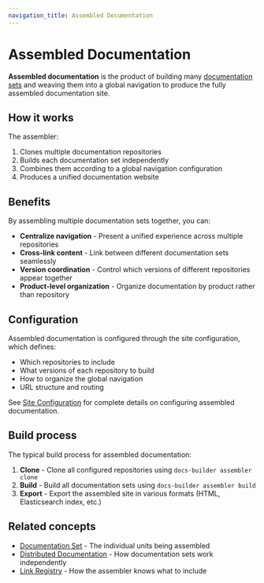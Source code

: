 ```yaml
---
navigation_title: Assembled Documentation
---
```


# Assembled Documentation

**Assembled documentation** is the product of building many [documentation sets](documentation-set.md) and weaving them into a global navigation to produce the fully assembled documentation site.

## How it works

The assembler:

1. Clones multiple documentation repositories
2. Builds each documentation set independently
3. Combines them according to a global navigation configuration
4. Produces a unified documentation website

## Benefits

By assembling multiple documentation sets together, you can:

* **Centralize navigation** - Present a unified experience across multiple repositories
* **Cross-link content** - Link between different documentation sets seamlessly
* **Version coordination** - Control which versions of different repositories appear together
* **Product-level organization** - Organize documentation by product rather than repository

## Configuration

Assembled documentation is configured through the site configuration, which defines:

* Which repositories to include
* What versions of each repository to build
* How to organize the global navigation
* URL structure and routing

See [Site Configuration](../configure/site/index.md) for complete details on configuring assembled documentation.

## Build process

The typical build process for assembled documentation:

1. **Clone** - Clone all configured repositories using `docs-builder assembler clone`
2. **Build** - Build all documentation sets using `docs-builder assembler build`
3. **Export** - Export the assembled site in various formats (HTML, Elasticsearch index, etc.)

## Related concepts

* [Documentation Set](documentation-set.md) - The individual units being assembled
* [Distributed Documentation](distributed-documentation.md) - How documentation sets work independently
* [Link Registry](link-registry.md) - How the assembler knows what to include
